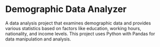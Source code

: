 # Demographic Data Analyzer

A data analysis project that examines demographic data and provides various statistics based on factors like education, working hours, nationality, and income levels. This project uses Python with Pandas for data manipulation and analysis.
